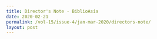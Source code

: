 ```yaml
---
title: Director's Note - BiblioAsia
date: 2020-02-21
permalink: /vol-15/issue-4/jan-mar-2020/directors-note/
layout: post
---
```


